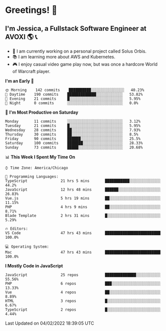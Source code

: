 # Greetings! 🧠

## I'm Jessica, a Fullstack Software Engineer at AVOXI 🌎 📞

- 🌟 I am currently working on a personal project called Solus Orbis.
- 📚 I am learning more about AWS and Kubernetes.
- 🎮 I enjoy casual video game play now, but was once a hardcore World of Warcraft player.

<!--START_SECTION:waka-->
**I'm an Early 🐤** 

```text
🌞 Morning    142 commits    ██████████░░░░░░░░░░░░░░░   40.23% 
🌆 Daytime    190 commits    █████████████░░░░░░░░░░░░   53.82% 
🌃 Evening    21 commits     █░░░░░░░░░░░░░░░░░░░░░░░░   5.95% 
🌙 Night      0 commits      ░░░░░░░░░░░░░░░░░░░░░░░░░   0.0%

```
📅 **I'm Most Productive on Saturday** 

```text
Monday       11 commits     ░░░░░░░░░░░░░░░░░░░░░░░░░   3.12% 
Tuesday      21 commits     █░░░░░░░░░░░░░░░░░░░░░░░░   5.95% 
Wednesday    28 commits     ██░░░░░░░░░░░░░░░░░░░░░░░   7.93% 
Thursday     30 commits     ██░░░░░░░░░░░░░░░░░░░░░░░   8.5% 
Friday       90 commits     ██████░░░░░░░░░░░░░░░░░░░   25.5% 
Saturday     100 commits    ███████░░░░░░░░░░░░░░░░░░   28.33% 
Sunday       73 commits     █████░░░░░░░░░░░░░░░░░░░░   20.68%

```


📊 **This Week I Spent My Time On** 

```text
⌚︎ Time Zone: America/Chicago

💬 Programming Languages: 
TypeScript               21 hrs 5 mins       ███████████░░░░░░░░░░░░░░   44.2% 
JavaScript               12 hrs 48 mins      ██████░░░░░░░░░░░░░░░░░░░   26.83% 
Vue.js                   5 hrs 19 mins       ██░░░░░░░░░░░░░░░░░░░░░░░   11.15% 
PHP                      4 hrs 9 mins        ██░░░░░░░░░░░░░░░░░░░░░░░   8.71% 
Blade Template           2 hrs 31 mins       █░░░░░░░░░░░░░░░░░░░░░░░░   5.29%

🔥 Editors: 
VS Code                  47 hrs 43 mins      █████████████████████████   100.0%

💻 Operating System: 
Mac                      47 hrs 43 mins      █████████████████████████   100.0%

```

**I Mostly Code in JavaScript** 

```text
JavaScript               25 repos            ██████████████░░░░░░░░░░░   55.56% 
PHP                      6 repos             ███░░░░░░░░░░░░░░░░░░░░░░   13.33% 
Vue                      4 repos             ██░░░░░░░░░░░░░░░░░░░░░░░   8.89% 
HTML                     3 repos             █░░░░░░░░░░░░░░░░░░░░░░░░   6.67% 
TypeScript               2 repos             █░░░░░░░░░░░░░░░░░░░░░░░░   4.44%

```



 Last Updated on 04/02/2022 18:39:05 UTC
<!--END_SECTION:waka-->

<!--
**jessikuh/jessikuh** is a ✨ _special_ ✨ repository because its `README.md` (this file) appears on your GitHub profile.

Here are some ideas to get you started:

- 🔭 I’m currently working on ...
- 🌱 I’m currently learning ...
- 👯 I’m looking to collaborate on ...
- 🤔 I’m looking for help with ...
- 💬 Ask me about ...
- 📫 How to reach me: ...
- 😄 Pronouns: ...
- ⚡ Fun fact: ...
-->
